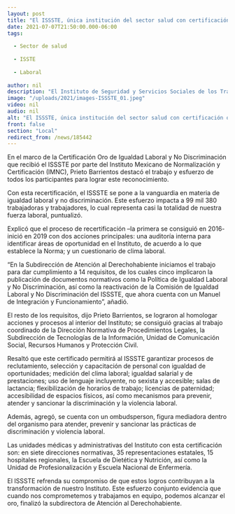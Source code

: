 ```yaml
---
layout: post
title: "El ISSSTE, única institución del sector salud con certificación oro multisitio "
date: 2021-07-07T21:50:00.000-06:00
tags:
  
  - Sector de salud
  
  - ISSTE
  
  - Laboral
  
author: nil
description: "El Instituto de Seguridad y Servicios Sociales de los Trabajadores del Estado (ISSSTE) es la única institución del sector salud que cuenta con una certificación nivel oro multisitio."
image: "/uploads/2021/images-ISSSTE_01.jpeg"
video: nil
audio: nil
alt: "El ISSSTE, única institución del sector salud con certificación oro multisitio "
front: false
section: "Local"
redirect_from: /news/185442
---
```


En el marco de la Certificación Oro de Igualdad Laboral y No Discriminación que recibió el ISSSTE por parte del Instituto Mexicano de Normalización y Certificación (IMNC), Prieto Barrientos destacó el trabajo y esfuerzo de todos los participantes para lograr este reconocimiento.

Con esta recertificación, el ISSSTE se pone a la vanguardia en materia de igualdad laboral y no discriminación. Este esfuerzo impacta a 99 mil 380 trabajadoras y trabajadores, lo cual representa casi la totalidad de nuestra fuerza laboral, puntualizó.

Explicó que el proceso de recertificación –la primera se consiguió en 2016- inició en 2019 con dos acciones principales: una auditoría interna para identificar áreas de oportunidad en el Instituto, de acuerdo a lo que establece la Norma; y un cuestionario de clima laboral.

“En la Subdirección de Atención al Derechohabiente iniciamos el trabajo para dar cumplimiento a 14 requisitos, de los cuales cinco implicaron la publicación de documentos normativos como la Política de Igualdad Laboral y No Discriminación, así como la reactivación de la Comisión de Igualdad Laboral y No Discriminación del ISSSTE, que ahora cuenta con un Manuel de Integración y Funcionamiento”, añadió.

El resto de los requisitos, dijo Prieto Barrientos, se lograron al homologar acciones y procesos al interior del Instituto; se consiguió gracias al trabajo coordinado de la Dirección Normativa de Procedimientos Legales, la Subdirección de Tecnologías de la Información, Unidad de Comunicación Social, Recursos Humanos y Protección Civil.

Resaltó que este certificado permitirá al ISSSTE garantizar procesos de reclutamiento, selección y capacitación de personal con igualdad de oportunidades; medición del clima laboral; igualdad salarial y de prestaciones; uso de lenguaje incluyente, no sexista y accesible; salas de lactancia; flexibilización de horarios de trabajo; licencias de paternidad; accesibilidad de espacios físicos, así como  mecanismos para prevenir, atender y sancionar la discriminación y la violencia laboral.

Además, agregó, se cuenta con un ombudsperson, figura mediadora dentro del organismo para atender, prevenir y sancionar las prácticas de discriminación y violencia laboral.

Las unidades médicas y administrativas del Instituto con esta certificación son: en siete direcciones normativas, 35 representaciones estatales, 15 hospitales regionales, la Escuela de Dietética y Nutrición, así como la Unidad de Profesionalización y Escuela Nacional de Enfermería.

El ISSSTE refrenda su compromiso de que estos logros contribuyan a la transformación de nuestro Instituto. Este esfuerzo conjunto evidencia que cuando nos comprometemos y trabajamos en equipo, podemos alcanzar el oro, finalizó la subdirectora de Atención al Derechohabiente.

 
 

 

 

 

 
